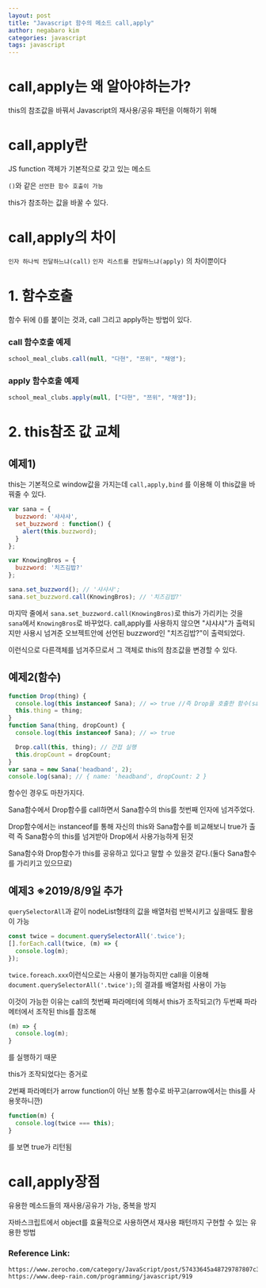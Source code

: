 ```yaml
---
layout: post
title: "Javascript 함수의 메소드 call,apply"
author: negabaro kim
categories: javascript
tags: javascript
---
```


# call,apply는 왜 알아야하는가?

this의 참조값을 바꿔서 Javascript의 재사용/공유 패턴을 이해하기 위해

# call,apply란

JS function 객체가 기본적으로 갖고 있는 메소드

`()`와 같은 `선언한 함수 호출이 가능`

this가 참조하는 값을 바꿀 수 있다.

# call,apply의 차이

`인자 하나씩 전달하느냐(call)` `인자 리스트를 전달하느냐(apply)` 의 차이뿐이다

# 1. 함수호출

함수 뒤에 ()를 붙이는 것과, call 그리고 apply하는 방법이 있다.

### call 함수호출 예제

```js
school_meal_clubs.call(null, "다현", "쯔위", "채영");
```

### apply 함수호출 예제

```js
school_meal_clubs.apply(null, ["다현", "쯔위", "채영"]);
```

# 2. this참조 값 교체

## 예제1)

this는 기본적으로 window값을 가지는데 `call,apply,bind` 를 이용해 이 this값을 바꿔줄 수 있다.

```js
var sana = {
  buzzword: '샤샤샤',
  set_buzzword : function() {
    alert(this.buzzword);
  }
};

var KnowingBros = {
  buzzword: '치즈김밥?'
};

sana.set_buzzword(); // '샤샤샤';
sana.set_buzzword.call(KnowingBros); // '치즈김밥?'
```

마지막 줄에서 `sana.set_buzzword.call(KnowingBros)`로 this가 가리키는 것을 `sana`에서 `KnowingBros`로 바꾸었다.
call,apply를 사용하지 않으면 "샤샤샤"가 출력되지만 사용시 넘겨준 오브젝트안에 선언된 buzzword인 "치즈김밥?"이 출력되었다.

이런식으로 다른객체를 넘겨주므로서 그 객체로 this의 참조값을 변경할 수 있다.

## 예제2(함수)

```js
function Drop(thing) {
  console.log(this instanceof Sana); // => true //즉 Drop을 호출한 함수(sana)의 this를 가져온것
  this.thing = thing;
}
function Sana(thing, dropCount) {
  console.log(this instanceof Sana); // => true

  Drop.call(this, thing); // 간접 실행
  this.dropCount = dropCount;
}
var sana = new Sana('headband', 2);
console.log(sana); // { name: 'headband', dropCount: 2 }
```

함수인 경우도 마찬가지다.

Sana함수에서 Drop함수를 call하면서 Sana함수의 this를 첫번째 인자에 넘겨주었다.

Drop함수에서는 instanceof를 통해 자신의 this와 Sana함수를 비교해보니 true가 출력
즉 Sana함수의 this를 넘겨받아 Drop에서 사용가능하게 된것

Sana함수와 Drop함수가 this를 공유하고 있다고 말할 수 있을것 같다.(둘다 Sana함수를 가리키고 있으므로)

## 예제3 ※2019/8/9일 추가
`querySelectorAll`과 같이 nodeList형태의 값을 배열처럼 반복시키고 싶을때도 활용이 가능



```js
const twice = document.querySelectorAll('.twice');
[].forEach.call(twice, (m) => {
  console.log(m);
});
```

`twice.foreach.xxx`이런식으로는 사용이 불가능하지만 call을 이용해
`document.querySelectorAll('.twice');`의 결과를 배열처럼 사용이 가능

이것이 가능한 이유는 call의 첫번째 파라메터에 의해서 this가 조작되고(?) 두번째 파라메터에서 조작된 this를 참조해 

```js
(m) => {
  console.log(m);
}
```

를 실행하기 때문

this가 조작되었다는 증거로

2번째 파라메터가 arrow function이 아닌 보통 함수로 바꾸고(arrow에서는 this를 사용못하니깐)

```js
function(m) {
  console.log(twice === this);
}
```
를 보면 true가 리턴됨









# call,apply장점

유용한 메소드들의 재사용/공유가 가능, 중복을 방지

자바스크립트에서 object를 효율적으로 사용하면서 재사용 패턴까지 구현할 수 있는 유용한 방법

### Reference Link:

```
https://www.zerocho.com/category/JavaScript/post/57433645a48729787807c3fd
https://www.deep-rain.com/programming/javascript/919
```
